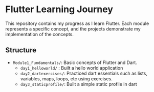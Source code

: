 # Flutter Learning Journey

This repository contains my progress as I learn Flutter. Each module represents a specific concept, and the projects demonstrate my implementation of the concepts.

## Structure
- `Module1_Fundamentals/`: Basic concepts of Flutter and Dart.
    - `day1_helloworld/` : Built a hello world application
    - `day2_dartexercises/`: Practiced dart essentials such as lists, variables, maps, loops, etc using exercises.
    - `day3_staticprofile/`: Built a simple static profile in dart

